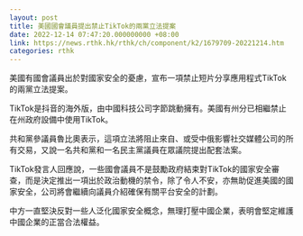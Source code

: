 ```yaml
---
layout: post
title: 美國國會議員提出禁止TikTok的兩黨立法提案
date: 2022-12-14 07:47:20.000000000 +08:00
link: https://news.rthk.hk/rthk/ch/component/k2/1679709-20221214.htm
categories: rthk
---
```


美國有國會議員出於對國家安全的憂慮，宣布一項禁止短片分享應用程式TikTok的兩黨立法提案。

TikTok是抖音的海外版，由中國科技公司字節跳動擁有。美國有州分已相繼禁止在州政府設備中使用TikTok。

共和黨參議員魯比奧表示，這項立法將阻止來自、或受中俄影響社交媒體公司的所有交易，又說一名共和黨和一名民主黨議員在眾議院提出配套法案。

TikTok發言人回應說，一些國會議員不是鼓勵政府結束對TikTok的國家安全審查，而是決定推出一項出於政治動機的禁令，除了令人不安，亦無助促進美國的國家安全，公司將會繼續向議員介紹確保有關平台安全的計劃。

中方一直堅決反對一些人泛化國家安全概念，無理打壓中國企業，表明會堅定維護中國企業的正當合法權益。
